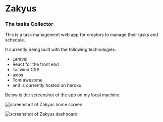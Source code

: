 # Zakyus

### The tasks Collector

This is a task management web app for creators to manage their tasks and schedule.

It currently being built with the following technologies:

-   Laravel
-   React for the front end
-   Tailwind CSS
-   axios
-   Font awesome
-   and is currently hosted on heroku.

Below is the screenshot of the app on my local machine.

![screenshot of Zakyus home screen](https://elasticbeanstalk-us-east-2-481189719363.s3.us-east-2.amazonaws.com/zakus+home.png)

![screenshot of Zakyus dashboard](https://elasticbeanstalk-us-east-2-481189719363.s3.us-east-2.amazonaws.com/zakyus+dashboard.png)
